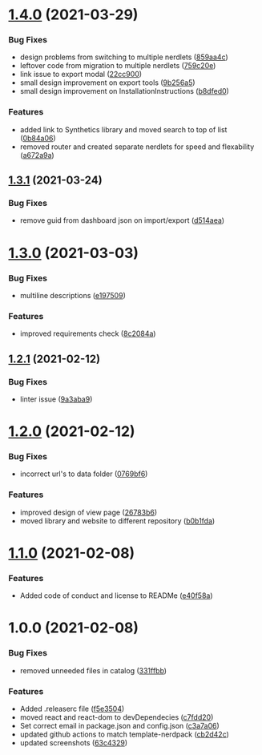 # [1.4.0](https://github.com/newrelic/nr1-quickstarts/compare/v1.3.1...v1.4.0) (2021-03-29)


### Bug Fixes

* design problems from switching to multiple nerdlets ([859aa4c](https://github.com/newrelic/nr1-quickstarts/commit/859aa4c5fb3ef4fdc382370075bde6d4b3d1ae2b))
* leftover code from migration to multiple nerdlets ([759c20e](https://github.com/newrelic/nr1-quickstarts/commit/759c20e7c35bb73d8be0780f92025444651e6541))
* link issue to export modal ([22cc900](https://github.com/newrelic/nr1-quickstarts/commit/22cc900f0895fefd098c94ff3f64478c0a469dce))
* small design improvement on export tools ([9b256a5](https://github.com/newrelic/nr1-quickstarts/commit/9b256a58baabb2a96e50f7da2d5bd1d79ba6d389))
* small design improvement on InstallationInstructions ([b8dfed0](https://github.com/newrelic/nr1-quickstarts/commit/b8dfed07e39febed2de8d66aa9e95f8a426df331))


### Features

* added link to Synthetics library and moved search to top of list ([0b84a06](https://github.com/newrelic/nr1-quickstarts/commit/0b84a060598cb04240f6abad02188849c3590a59))
* removed router and created separate nerdlets for speed and flexability ([a672a9a](https://github.com/newrelic/nr1-quickstarts/commit/a672a9a4ceb48ca5a981d6058e63ec01bf25dc31))

## [1.3.1](https://github.com/newrelic/nr1-quickstarts/compare/v1.3.0...v1.3.1) (2021-03-24)


### Bug Fixes

* remove guid from dashboard json on import/export ([d514aea](https://github.com/newrelic/nr1-quickstarts/commit/d514aea9ad30605ccfaeea4ab7093d88c0a7a7de))

# [1.3.0](https://github.com/newrelic/nr1-quickstarts/compare/v1.2.1...v1.3.0) (2021-03-03)


### Bug Fixes

* multiline descriptions ([e197509](https://github.com/newrelic/nr1-quickstarts/commit/e19750974691b8f8d0c502fce6e50d04e7afaaab))


### Features

* improved requirements check ([8c2084a](https://github.com/newrelic/nr1-quickstarts/commit/8c2084a5e6d9efffb97b0f943e5a58a8c859a3b1))

## [1.2.1](https://github.com/newrelic/nr1-quickstarts/compare/v1.2.0...v1.2.1) (2021-02-12)


### Bug Fixes

* linter issue ([9a3aba9](https://github.com/newrelic/nr1-quickstarts/commit/9a3aba9d8b504a6e56565f11ca51409e5878ca3f))

# [1.2.0](https://github.com/newrelic/nr1-quickstarts/compare/v1.1.0...v1.2.0) (2021-02-12)


### Bug Fixes

* incorrect url's to data folder ([0769bf6](https://github.com/newrelic/nr1-quickstarts/commit/0769bf6ec2741934dba97f8f42a846eb9612f7bd))


### Features

* improved design of view page ([26783b6](https://github.com/newrelic/nr1-quickstarts/commit/26783b6b32573891d5f976b044d73b7f794d12b1))
* moved library and website to different repository ([b0b1fda](https://github.com/newrelic/nr1-quickstarts/commit/b0b1fda5af35f4ecda3a8dd43d9ac4b2c3b752c6))

# [1.1.0](https://github.com/newrelic/nr1-quickstarts/compare/v1.0.0...v1.1.0) (2021-02-08)


### Features

* Added code of conduct and license to READMe ([e40f58a](https://github.com/newrelic/nr1-quickstarts/commit/e40f58afb33a909f46ec74c4292cb46f5caf6a32))

# 1.0.0 (2021-02-08)


### Bug Fixes

* removed unneeded files in catalog ([331ffbb](https://github.com/newrelic/nr1-quickstarts/commit/331ffbb5f0339bc113531db118ceec0b44d29c7b))


### Features

* Added .releaserc file ([f5e3504](https://github.com/newrelic/nr1-quickstarts/commit/f5e3504036bfed350dc51d9bdd1a535fbba04109))
* moved react and react-dom to devDependecies ([c7fdd20](https://github.com/newrelic/nr1-quickstarts/commit/c7fdd205917c66be534f7df1152f06a2eb43d7b2))
* Set correct email in package.json and config.json ([c3a7a06](https://github.com/newrelic/nr1-quickstarts/commit/c3a7a06c75d7250d09ef4bbe431145ae2716d391))
* updated github actions to match template-nerdpack ([cb2d42c](https://github.com/newrelic/nr1-quickstarts/commit/cb2d42cca8f68ccf0f6a12afee0d0b93cfeadfe2))
* updated screenshots ([63c4329](https://github.com/newrelic/nr1-quickstarts/commit/63c4329f491ede67addc183d6b55f3e166af4fe2))
